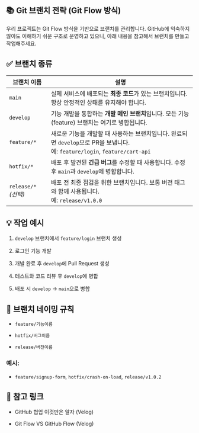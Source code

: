 ## 📚 Git 브랜치 전략 (Git Flow 방식)
우리 프로젝트는 Git Flow 방식을 기반으로 브랜치를 관리합니다. GitHub에 익숙하지 않아도 이해하기 쉬운 구조로 운영하고 있으니, 아래 내용을 참고해서 브랜치를 만들고 작업해주세요.


## ✅ 브랜치 종류
| 브랜치 이름             | 설명                                                                                              |
| ------------------ | ----------------------------------------------------------------------------------------------- |
| `main`             | 실제 서비스에 배포되는 **최종 코드**가 있는 브랜치입니다. 항상 안정적인 상태를 유지해야 합니다.                                        |
| `develop`          | 기능 개발을 통합하는 **개발 메인 브랜치**입니다. 모든 기능(feature) 브랜치는 여기로 병합됩니다.                                    |
| `feature/*`        | 새로운 기능을 개발할 때 사용하는 브랜치입니다. 완료되면 `develop`으로 PR을 보냅니다.<br>예: `feature/login`, `feature/cart-api` |
| `hotfix/*`         | 배포 후 발견된 **긴급 버그**를 수정할 때 사용합니다. 수정 후 `main`과 `develop`에 병합합니다.                                 |
| `release/*` *(선택)* | 배포 전 최종 점검을 위한 브랜치입니다. 보통 버전 태그와 함께 사용됩니다.<br>예: `release/v1.0.0`                               |



## 💡 작업 예시
1. `develop` 브랜치에서 `feature/login` 브랜치 생성

2. 로그인 기능 개발

3. 개발 완료 후 `develop`에 Pull Request 생성

4. 테스트와 코드 리뷰 후 `develop`에 병합

5. 배포 시 `develop` → `main`으로 병합



## 📌 브랜치 네이밍 규칙
- `feature/기능이름`

- `hotfix/버그이름`

- `release/버전이름`

### 예시:
- `feature/signup-form`, `hotfix/crash-on-load`, `release/v1.0.2`

## 🔗 참고 링크
- GitHub 협업 이것만은 알자 (Velog)

- Git Flow VS GitHub Flow (Velog)

